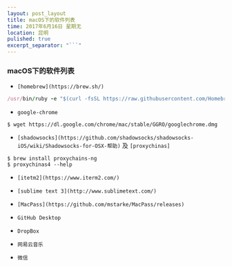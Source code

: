 ```yaml
---
layout: post_layout
title: macOS下的软件列表
time: 2017年6月16日 星期无
location: 昆明
pulished: true
excerpt_separator: "```"
---
```


### macOS下的软件列表

- `[homebrew](https://brew.sh/)`

```ruby
/usr/bin/ruby -e "$(curl -fsSL https://raw.githubusercontent.com/Homebrew/install/master/install)"
```

- `google-chrome`

```shell
$ wget https://dl.google.com/chrome/mac/stable/GGRO/googlechrome.dmg
```

- `[shadowsocks](https://github.com/shadowsocks/shadowsocks-iOS/wiki/Shadowsocks-for-OSX-帮助)` 及 `[proxychinas]`

```shell
$ brew install proxychains-ng
$ proxychinas4 --help
```

- `[itetm2](https://www.iterm2.com/)`

- `[sublime text 3](http://www.sublimetext.com/)`

- `[MacPass](https://github.com/mstarke/MacPass/releases)`

- `GitHub Desktop`

- `DropBox`

- `网易云音乐`

- `微信`